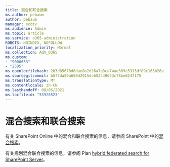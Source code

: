 ```yaml
---
title: 混合和联合搜索
ms.author: pebaum
author: pebaum
manager: scotv
ms.audience: Admin
ms.topic: article
ms.service: o365-administration
ROBOTS: NOINDEX, NOFOLLOW
localization_priority: Normal
ms.collection: Adm_O365
ms.custom:
- "9000653"
- "2505"
ms.openlocfilehash: 283d85678d8dae8e2d26a7a3ca74ae309c5313df89c163b26efa0e2c4b3393ba
ms.sourcegitcommit: b5f7da89a650d2915dc652449623c78be6247175
ms.translationtype: MT
ms.contentlocale: zh-CN
ms.lasthandoff: 08/05/2021
ms.locfileid: "53926523"
---
```

# <a name="hybrid-and-federated-searches"></a>混合搜索和联合搜索 

有关 SharePoint Online 中的混合和联合搜索的信息，请参阅 SharePoint 中的[混合搜索](https://docs.microsoft.com/sharepoint/hybrid/hybrid-search-in-sharepoint)。

有关规划混合联合搜索的信息，请参阅 Plan [hybrid federated search for SharePoint Server](https://docs.microsoft.com/sharepoint/hybrid/plan-hybrid-federated-search)。